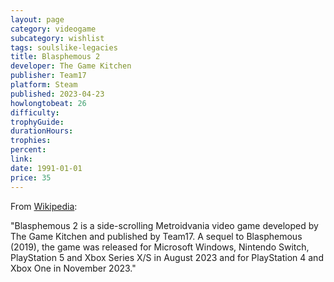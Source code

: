```yaml
---
layout: page
category: videogame
subcategory: wishlist
tags: soulslike-legacies
title: Blasphemous 2
developer: The Game Kitchen
publisher: Team17
platform: Steam
published: 2023-04-23
howlongtobeat: 26
difficulty:
trophyGuide:
durationHours:
trophies:
percent:
link:
date: 1991-01-01
price: 35
---
```


From [Wikipedia](https://en.wikipedia.org/wiki/Blasphemous_2):

"Blasphemous 2 is a side-scrolling Metroidvania video game developed by The Game Kitchen and published by Team17. A sequel to Blasphemous (2019), the game was released for Microsoft Windows, Nintendo Switch, PlayStation 5 and Xbox Series X/S in August 2023 and for PlayStation 4 and Xbox One in November 2023."
